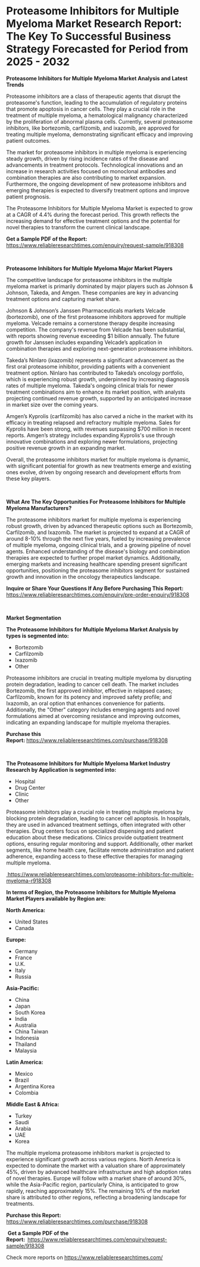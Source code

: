 <p><h1>Proteasome Inhibitors for Multiple Myeloma Market Research Report: The Key To Successful Business Strategy Forecasted for Period from 2025 - 2032</h1></p><p><strong>Proteasome Inhibitors for Multiple Myeloma Market Analysis and Latest Trends</strong></p>
<p><p>Proteasome inhibitors are a class of therapeutic agents that disrupt the proteasome's function, leading to the accumulation of regulatory proteins that promote apoptosis in cancer cells. They play a crucial role in the treatment of multiple myeloma, a hematological malignancy characterized by the proliferation of abnormal plasma cells. Currently, several proteasome inhibitors, like bortezomib, carfilzomib, and ixazomib, are approved for treating multiple myeloma, demonstrating significant efficacy and improving patient outcomes.</p><p>The market for proteasome inhibitors in multiple myeloma is experiencing steady growth, driven by rising incidence rates of the disease and advancements in treatment protocols. Technological innovations and an increase in research activities focused on monoclonal antibodies and combination therapies are also contributing to market expansion. Furthermore, the ongoing development of new proteasome inhibitors and emerging therapies is expected to diversify treatment options and improve patient prognosis.</p><p>The Proteasome Inhibitors for Multiple Myeloma Market is expected to grow at a CAGR of 4.4% during the forecast period. This growth reflects the increasing demand for effective treatment options and the potential for novel therapies to transform the current clinical landscape.</p></p>
<p><strong>Get a Sample PDF of the Report:&nbsp;</strong> <a href="https://www.reliableresearchtimes.com/enquiry/request-sample/918308?utm_campaign=2609&utm_medium=2&utm_source=Github&utm_content=ia&utm_term=06032025&utm_id=proteasome-inhibitors-for-multiple-myeloma">https://www.reliableresearchtimes.com/enquiry/request-sample/918308</a></p>
<p>&nbsp;</p>
<p><strong>Proteasome Inhibitors for Multiple Myeloma Major Market Players</strong></p>
<p><p>The competitive landscape for proteasome inhibitors in the multiple myeloma market is primarily dominated by major players such as Johnson & Johnson, Takeda, and Amgen. These companies are key in advancing treatment options and capturing market share.</p><p>Johnson & Johnson’s Janssen Pharmaceuticals markets Velcade (bortezomib), one of the first proteasome inhibitors approved for multiple myeloma. Velcade remains a cornerstone therapy despite increasing competition. The company's revenue from Velcade has been substantial, with reports showing revenue exceeding $1 billion annually. The future growth for Janssen includes expanding Velcade’s application in combination therapies and exploring next-generation proteasome inhibitors.</p><p>Takeda’s Ninlaro (ixazomib) represents a significant advancement as the first oral proteasome inhibitor, providing patients with a convenient treatment option. Ninlaro has contributed to Takeda’s oncology portfolio, which is experiencing robust growth, underpinned by increasing diagnosis rates of multiple myeloma. Takeda's ongoing clinical trials for newer treatment combinations aim to enhance its market position, with analysts projecting continued revenue growth, supported by an anticipated increase in market size over the coming years.</p><p>Amgen’s Kyprolis (carfilzomib) has also carved a niche in the market with its efficacy in treating relapsed and refractory multiple myeloma. Sales for Kyprolis have been strong, with revenues surpassing $700 million in recent reports. Amgen’s strategy includes expanding Kyprolis's use through innovative combinations and exploring newer formulations, projecting positive revenue growth in an expanding market.</p><p>Overall, the proteasome inhibitors market for multiple myeloma is dynamic, with significant potential for growth as new treatments emerge and existing ones evolve, driven by ongoing research and development efforts from these key players.</p></p>
<p>&nbsp;</p>
<p><strong>What Are The Key Opportunities For Proteasome Inhibitors for Multiple Myeloma Manufacturers?</strong></p>
<p><p>The proteasome inhibitors market for multiple myeloma is experiencing robust growth, driven by advanced therapeutic options such as Bortezomib, Carfilzomib, and Ixazomib. The market is projected to expand at a CAGR of around 8-10% through the next five years, fueled by increasing prevalence of multiple myeloma, ongoing clinical trials, and a growing pipeline of novel agents. Enhanced understanding of the disease's biology and combination therapies are expected to further propel market dynamics. Additionally, emerging markets and increasing healthcare spending present significant opportunities, positioning the proteasome inhibitors segment for sustained growth and innovation in the oncology therapeutics landscape.</p></p>
<p><strong>Inquire or Share Your Questions If Any Before Purchasing This Report:</strong> <a href="https://www.reliableresearchtimes.com/enquiry/pre-order-enquiry/918308?utm_campaign=2609&utm_medium=2&utm_source=Github&utm_content=ia&utm_term=06032025&utm_id=proteasome-inhibitors-for-multiple-myeloma">https://www.reliableresearchtimes.com/enquiry/pre-order-enquiry/918308</a></p>
<p>&nbsp;</p>
<p><strong>Market Segmentation</strong></p>
<p><strong>The Proteasome Inhibitors for Multiple Myeloma Market Analysis by types is segmented into:</strong></p>
<p><ul><li>Bortezomib</li><li>Carfilzomib</li><li>Ixazomib</li><li>Other</li></ul></p>
<p><p>Proteasome inhibitors are crucial in treating multiple myeloma by disrupting protein degradation, leading to cancer cell death. The market includes Bortezomib, the first approved inhibitor, effective in relapsed cases; Carfilzomib, known for its potency and improved safety profile; and Ixazomib, an oral option that enhances convenience for patients. Additionally, the "Other" category includes emerging agents and novel formulations aimed at overcoming resistance and improving outcomes, indicating an expanding landscape for multiple myeloma therapies.</p></p>
<p><strong>Purchase this Report:&nbsp;</strong><a href="https://www.reliableresearchtimes.com/purchase/918308?utm_campaign=2609&utm_medium=2&utm_source=Github&utm_content=ia&utm_term=06032025&utm_id=proteasome-inhibitors-for-multiple-myeloma">https://www.reliableresearchtimes.com/purchase/918308</a></p>
<p>&nbsp;</p>
<p><strong>The Proteasome Inhibitors for Multiple Myeloma Market Industry Research by Application is segmented into:</strong></p>
<p><ul><li>Hospital</li><li>Drug Center</li><li>Clinic</li><li>Other</li></ul></p>
<p><p>Proteasome inhibitors play a crucial role in treating multiple myeloma by blocking protein degradation, leading to cancer cell apoptosis. In hospitals, they are used in advanced treatment settings, often integrated with other therapies. Drug centers focus on specialized dispensing and patient education about these medications. Clinics provide outpatient treatment options, ensuring regular monitoring and support. Additionally, other market segments, like home health care, facilitate remote administration and patient adherence, expanding access to these effective therapies for managing multiple myeloma.</p></p>
<p><a href="https://www.reliableresearchtimes.com/proteasome-inhibitors-for-multiple-myeloma-r918308?utm_campaign=2609&utm_medium=2&utm_source=Github&utm_content=ia&utm_term=06032025&utm_id=proteasome-inhibitors-for-multiple-myeloma">&nbsp;https://www.reliableresearchtimes.com/proteasome-inhibitors-for-multiple-myeloma-r918308</a></p>
<p><strong>In terms of Region, the Proteasome Inhibitors for Multiple Myeloma Market Players available by Region are:</strong></p>
<p>
    <p> <strong> North America: </strong>
        <ul>
            <li>United States</li>
            <li>Canada</li>
        </ul>
        </p> 
    <p> <strong> Europe: </strong>
        <ul>
            <li>Germany</li>
            <li>France</li>
            <li>U.K.</li>
            <li>Italy</li>
            <li>Russia</li>
        </ul>
        </p> 
    <p> <strong> Asia-Pacific: </strong>
        <ul>
            <li>China</li>
            <li>Japan</li>
            <li>South Korea</li>
            <li>India</li>
            <li>Australia</li>
            <li>China Taiwan</li>
            <li>Indonesia</li>
            <li>Thailand</li>
            <li>Malaysia</li>
        </ul>
        </p> 
    <p> <strong> Latin America: </strong>
        <ul>
            <li>Mexico</li>
            <li>Brazil</li>
            <li>Argentina Korea</li>
            <li>Colombia</li>
        </ul>
        </p> 
    <p> <strong> Middle East & Africa: </strong>
        <ul>
            <li>Turkey</li>
            <li>Saudi</li>
            <li>Arabia</li>
            <li>UAE</li>
            <li>Korea</li>
        </ul>
    </p>
    </p>
<p><p>The multiple myeloma proteasome inhibitors market is projected to experience significant growth across various regions. North America is expected to dominate the market with a valuation share of approximately 45%, driven by advanced healthcare infrastructure and high adoption rates of novel therapies. Europe will follow with a market share of around 30%, while the Asia-Pacific region, particularly China, is anticipated to grow rapidly, reaching approximately 15%. The remaining 10% of the market share is attributed to other regions, reflecting a broadening landscape for treatments.</p></p>
<p><strong>Purchase this Report: </strong><a href="https://www.reliableresearchtimes.com/purchase/918308?utm_campaign=2609&utm_medium=2&utm_source=Github&utm_content=ia&utm_term=06032025&utm_id=proteasome-inhibitors-for-multiple-myeloma">https://www.reliableresearchtimes.com/purchase/918308</a></p>
<p>&nbsp;<strong>Get a Sample PDF of the Report:&nbsp;&nbsp;</strong><a href="https://www.reliableresearchtimes.com/enquiry/request-sample/918308?utm_campaign=2609&utm_medium=2&utm_source=Github&utm_content=ia&utm_term=06032025&utm_id=proteasome-inhibitors-for-multiple-myeloma">https://www.reliableresearchtimes.com/enquiry/request-sample/918308</a></p>
<p><strong></strong></p>
<p>Check more reports on <a href="https://www.reliableresearchtimes.com/?utm_campaign=2609&utm_medium=2&utm_source=Github&utm_content=ia&utm_term=06032025&utm_id=proteasome-inhibitors-for-multiple-myeloma">https://www.reliableresearchtimes.com/</a></p>